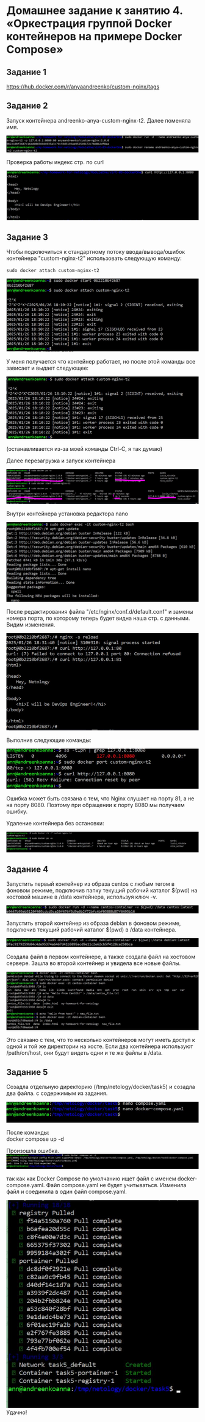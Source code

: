 # Домашнее задание к занятию 4. «Оркестрация группой Docker контейнеров на примере Docker Compose» 

<!--«Введение. Экосистема. Архитектура. Жизненный цикл Docker-контейнера» где это? -->

## Задание 1

https://hub.docker.com/r/anyaandreenko/custom-nginx/tags 

## Задание 2
Запуск контейнера andreenko-anya-custom-nginx-t2. Далее поменяла имя.

![Запуск докера](../img/run.JPG)

Проверка работы индекс стр. по curl

![индекс-страница доступна](../img/curl.JPG) 

## Задание 3

Чтобы подключиться к стандартному потоку ввода/вывода/ошибок контейнера "custom-nginx-t2" использовать следующую команду:

`sudo docker attach custom-nginx-t2`

![ввод/вывод/ошибок контейнера](../img/problem.JPG)

У меня получается что контейнер работает, но после этой команды все зависает и выдает следующее:

![ввод/вывод/ошибок контейнера](../img/problem1.JPG)

(останавливается из-за моей команды Ctrl-C, я так думаю)

Далее перезагрузка и запуск контейнера

![старт контейнера](../img/problem2.JPG)

Внутри контейнера установка редактора nano

![старт контейнера](../img/after.JPG)

После редактирования файла "/etc/nginx/conf.d/default.conf" и замены номера порта, по которому теперь будет видна наша стр. с данными. Видим изменения.

![Изменение порта](../img/newport.JPG)

Выполнив следующие команды:

![команды](../img/ok.JPG)

Ошибка  может быть связана с тем, что Nginx слушает на порту 81, а не на порту 8080. Поэтому при обращении к порту 8080 мы получаем ошибку.

Удаление контейнера без остановки:

![удаление](../img/rm.JPG)


## Задание 4

Запустить первый контейнер из образа centos c любым тегом в фоновом режиме, подключив папку текущий рабочий каталог $(pwd) на хостовой машине в /data контейнера, используя ключ -v.

![centos](../img/CentOS.JPG)

Запустить второй контейнер из образа debian в фоновом режиме, подключив текущий рабочий каталог $(pwd) в /data контейнера.

![debian](../img/Debian.JPG)

Создала файл в первом контейнере, а также создала файл на хостовом сервере. Зашла во второй контейнер и увидела все новые файлы. 

![файлы](../img/4-ok.JPG)

Это связано с тем, что то несколько контейнеров могут иметь доступ к одной и той же директории на хосте.
Если два контейнера используют /path/on/host, они будут видеть одни и те же файлы в /data.

## Задание 5

Созадла отдельную директорию (/tmp/netology/docker/task5) и созадла два файла. с содержимым из задания.

![файлы](../img/5-1.JPG)

После команды:  
docker compose up -d

Произошла ошибка. 
![файлы](../img/5-2.JPG)

так как как Docker Compose по умолчанию ищет файл с именем docker-compose.yaml. Файл compose.yaml не будет учитываться.
Изменила файл и соединила в один файл compose.yaml.

![файлы](../img/5-3-1.JPG)
Удачно!


